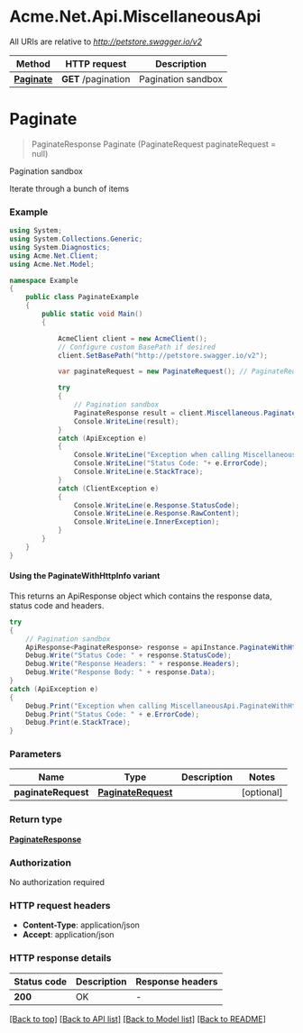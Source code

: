 # Acme.Net.Api.MiscellaneousApi

All URIs are relative to *http://petstore.swagger.io/v2*

| Method | HTTP request | Description |
|--------|--------------|-------------|
| [**Paginate**](MiscellaneousApi.md#paginate) | **GET** /pagination | Pagination sandbox |

<a name="paginate"></a>
# **Paginate**
> PaginateResponse Paginate (PaginateRequest paginateRequest = null)

Pagination sandbox

Iterate through a bunch of items

### Example
```csharp
using System;
using System.Collections.Generic;
using System.Diagnostics;
using Acme.Net.Client;
using Acme.Net.Model;

namespace Example
{
    public class PaginateExample
    {
        public static void Main()
        {

            AcmeClient client = new AcmeClient();
            // Configure custom BasePath if desired
            client.SetBasePath("http://petstore.swagger.io/v2");

            var paginateRequest = new PaginateRequest(); // PaginateRequest |  (optional) 

            try
            {
                // Pagination sandbox
                PaginateResponse result = client.Miscellaneous.Paginate(paginateRequest);
                Console.WriteLine(result);
            }
            catch (ApiException e)
            {
                Console.WriteLine("Exception when calling MiscellaneousApi.Paginate: " + e.Message);
                Console.WriteLine("Status Code: "+ e.ErrorCode);
                Console.WriteLine(e.StackTrace);
            }
            catch (ClientException e)
            {
                Console.WriteLine(e.Response.StatusCode);
                Console.WriteLine(e.Response.RawContent);
                Console.WriteLine(e.InnerException);
            }
        }
    }
}
```

#### Using the PaginateWithHttpInfo variant
This returns an ApiResponse object which contains the response data, status code and headers.

```csharp
try
{
    // Pagination sandbox
    ApiResponse<PaginateResponse> response = apiInstance.PaginateWithHttpInfo(paginateRequest);
    Debug.Write("Status Code: " + response.StatusCode);
    Debug.Write("Response Headers: " + response.Headers);
    Debug.Write("Response Body: " + response.Data);
}
catch (ApiException e)
{
    Debug.Print("Exception when calling MiscellaneousApi.PaginateWithHttpInfo: " + e.Message);
    Debug.Print("Status Code: " + e.ErrorCode);
    Debug.Print(e.StackTrace);
}
```

### Parameters

| Name | Type | Description | Notes |
|------|------|-------------|-------|
| **paginateRequest** | [**PaginateRequest**](PaginateRequest.md) |  | [optional]  |

### Return type

[**PaginateResponse**](PaginateResponse.md)

### Authorization

No authorization required

### HTTP request headers

 - **Content-Type**: application/json
 - **Accept**: application/json


### HTTP response details
| Status code | Description | Response headers |
|-------------|-------------|------------------|
| **200** | OK |  -  |

[[Back to top]](#) [[Back to API list]](../README.md#documentation-for-api-endpoints) [[Back to Model list]](../README.md#documentation-for-models) [[Back to README]](../README.md)

